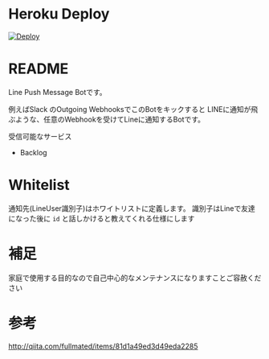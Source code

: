 # Heroku Deploy
[![Deploy](https://www.herokucdn.com/deploy/button.svg)](https://heroku.com/deploy?template=https://github.com/umisora/line_notify_bot)

# README
Line Push Message Botです。

例えばSlack のOutgoing WebhooksでこのBotをキックすると
LINEに通知が飛ぶような、任意のWebhookを受けてLineに通知するBotです。

受信可能なサービス
* Backlog

# Whitelist
通知先(LineUser識別子)はホワイトリストに定義します。
識別子はLineで友達になった後に `id` と話しかけると教えてくれる仕様にします

# 補足
家庭で使用する目的なので自己中心的なメンテナンスになりますことご容赦ください

# 参考
http://qiita.com/fullmated/items/81d1a49ed3d49eda2285
